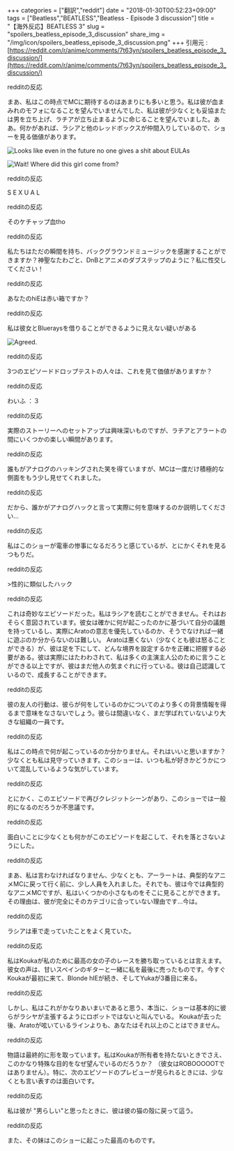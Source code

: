 +++
categories = ["翻訳","reddit"]
date = "2018-01-30T00:52:23+09:00"
tags = ["Beatless","BEATLESS","Beatless - Episode 3 discussion"]
title = "【海外反応】BEATLESS 3"
slug = "spoilers_beatless_episode_3_discussion"
share_img = "/img/icon/spoilers_beatless_episode_3_discussion.png"
+++
引用元 : [https://reddit.com/r/anime/comments/7t63yn/spoilers_beatless_episode_3_discussion/](https://reddit.com/r/anime/comments/7t63yn/spoilers_beatless_episode_3_discussion/)

<p><span class="reddit-comment">redditの反応</span></p>まあ、私はこの時点でMCに期待するのはあまりにも多いと思う。私は彼が血まみれのモフォになることを望んでいませんでした、私は彼が少なくとも妥協または男を立ち上げ、ラチアが立ち止まるように命じることを望んでいました。ああ。何かがあれば、ラシアと他のレッドボックスが仲間入りしているので、ショーを見る価値があります。

![Looks like even in the future no one gives a shit about EULAs](https://i.imgur.com/92ngfTN.png)

![Wait! Where did this girl come from?](https://i.imgur.com/SGOLkfA.png)

<p><span class="reddit-comment">redditの反応</span></p>S E X U A L

<p><span class="reddit-comment">redditの反応</span></p>そのケチャップ血tho

<p><span class="reddit-comment">redditの反応</span></p>私たちはただの瞬間を持ち、バックグラウンドミュージックを感謝することができますか？神聖なたわごと、DnBとアニメのダブステップのように？私に性交してください！

<p><span class="reddit-comment">redditの反応</span></p>あなたのhiEは赤い箱ですか？

<p><span class="reddit-comment">redditの反応</span></p>私は彼女とBlueraysを借りることができるように見えない疑いがある

![Agreed.](https://i.imgur.com/kQhnZit.png)

<p><span class="reddit-comment">redditの反応</span></p>3つのエピソードドロップテストの人々は、これを見て価値がありますか？

<p><span class="reddit-comment">redditの反応</span></p>わいふ ：３

<p><span class="reddit-comment">redditの反応</span></p>実際のストーリーへのセットアップは興味深いものですが、ラチアとアラートの間にいくつかの楽しい瞬間があります。

<p><span class="reddit-comment">redditの反応</span></p>誰もがアナログのハッキングされた笑を得ていますが、MCは一度だけ積極的な側面をもう少し見せてくれました。

<p><span class="reddit-comment">redditの反応</span></p>だから、誰かがアナログハックと言って実際に何を意味するのか説明してください...

<p><span class="reddit-comment">redditの反応</span></p>私はこのショーが電車の惨事になるだろうと感じているが、とにかくそれを見るつもりだ。

<p><span class="reddit-comment">redditの反応</span></p>&gt;性的に類似したハック

<p><span class="reddit-comment">redditの反応</span></p>これは奇妙なエピソードだった。私はラシアを読むことができません。それはおそらく意図されています。彼女は確かに何が起こったのかに基づいて自分の議題を持っているし、実際にAratoの意志を優先しているのか、そうでなければ一緒に遊ぶのか分からないのは難しい。 Aratoは悪くない（少なくとも彼は怒ることができる）が、彼は足を下にして、どんな境界を設定するかを正確に把握する必要がある。彼は実際にはたわわされて、私は多くの主演主人公のために言うことができる以上ですが、彼はまだ他人の気まぐれに行っている。彼は自己認識しているので、成長することができます。

<p><span class="reddit-comment">redditの反応</span></p>彼の友人の行動は、彼らが何をしているのかについてのより多くの背景情報を得るまで意味をなさないでしょう。彼らは間違いなく、まだ学ばれていないより大きな組織の一員です。

<p><span class="reddit-comment">redditの反応</span></p>私はこの時点で何が起こっているのか分かりません。それはいいと思いますか？少なくとも私は見守っていきます。このショーは、いつも私が好きかどうかについて混乱しているような気がしています。

<p><span class="reddit-comment">redditの反応</span></p>とにかく、このエピソードで再びクレジットシーンがあり、このショーでは一般的になるのだろうか不思議です。

<p><span class="reddit-comment">redditの反応</span></p>面白いことに少なくとも何かがこのエピソードを起こして、それを落とさないようにした。

<p><span class="reddit-comment">redditの反応</span></p>まあ、私は言わなければなりません、少なくとも、アーラートは、典型的なアニメMCに戻って行く前に、少し人員を入れました。それでも、彼は今では典型的なアニメMCですが、私はいくつかの小さなものをそこに見ることができます。その理由は、彼が完全にそのカテゴリに合っていない理由です...今は。

<p><span class="reddit-comment">redditの反応</span></p>ラシアは車で走っていたことをよく見ていた。

<p><span class="reddit-comment">redditの反応</span></p>私はKoukaが私のために最高の女の子のレースを勝ち取っているとは言えます。彼女の声は、甘いスペインのギターと一緒に私を最後に売ったものです。今すぐKoukaが最初に来て、Blonde hIEが続き、そしてYukaが3番目に来る。

<p><span class="reddit-comment">redditの反応</span></p>しかし、私はこれがかなりあいまいであると思う、本当に、ショーは基本的に彼らがラシヤが主張するようにロボットではないと叫んでいる。 Koukaが去った後、Aratoが呟いているラインよりも、あなたはそれ以上のことはできません。

<p><span class="reddit-comment">redditの反応</span></p>物語は最終的に形を取っています。私はKoukaが所有者を持たないときでさえ、このかなり特殊な目的をなぜ望んでいるのだろうか？ （彼女はROBOOOOOTではありません）。特に、次のエピソードのプレビューが見られるときには、少なくとも言い表すのは面白いです。

<p><span class="reddit-comment">redditの反応</span></p>私は彼が "男らしい"と思ったときに、彼は彼の猫の殻に戻って這う。

<p><span class="reddit-comment">redditの反応</span></p>また、その妹はこのショーに起こった最高のものです。
